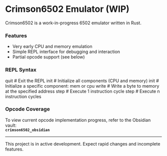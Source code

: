 # Crimson6502 Emulator (WIP)

Crimson6502 is a work-in-progress 6502 emulator written in Rust.

### Features
- Very early CPU and memory emulation
- Simple REPL interface for debugging and interaction
- Partial opcode support (see below)

### REPL Syntax

quit # Exit the REPL
init # Initialize all components (CPU and memory)
init <component> # Initialize a specific component: mem or cpu
write <addr> <value> # Write a byte to memory at the specified address
step # Execute 1 instruction cycle
step <n> # Execute n instruction cycles

### Opcode Coverage

To view current opcode implementation progress, refer to the Obsidian vault:  
**`crimson6502_obsidian`**

---

This project is in active development. Expect rapid changes and incomplete features.

